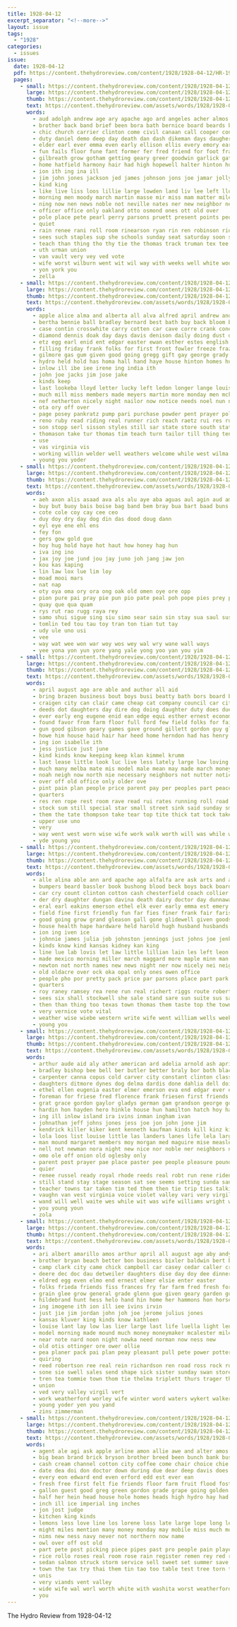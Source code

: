 ```yaml
---
title: 1928-04-12
excerpt_separator: "<!--more-->"
layout: issue
tags:
  - "1928"
categories:
  - issues
issue:
  date: 1928-04-12
  pdf: https://content.thehydroreview.com/content/1928/1928-04-12/HR-1928-04-12.pdf
  pages:
    - small: https://content.thehydroreview.com/content/1928/1928-04-12/small/HR-1928-04-12-01.jpg
      large: https://content.thehydroreview.com/content/1928/1928-04-12/large/HR-1928-04-12-01.jpg
      thumb: https://content.thehydroreview.com/content/1928/1928-04-12/thumbnails/HR-1928-04-12-01.jpg
      text: https://content.thehydroreview.com/assets/words/1928/1928-04-12/HR-1928-04-12-01.txt
      words:
        - aud adolph andrew age ary apache ago ard angeles acher almos april art all alice are and author aid
        - brother back band brief been bora bath bernice board beards best baptist big beard boy born bade broad bridgeport bove bout bill bently bein but business brothers bunion better ballew brown belle bring burkhalter
        - chic church carrier clinton come civil canaan call cooper con car court came caddo crane cussen coope cobb christian clar cullison city cates cot china chair cara charles class clarinda cratic christ chas cid county coleman
        - duty daniel demo deep day death dan dash dikeman days daugherty date dave duncan devin daughters deen dell dori davis derby ding daughter dent does dole
        - elder earl ever emma even early ellison ellis every emory earnest emo elizabeth ene
        - fun fails floor fune fant former fer fred friend for foot franklin few forty fall fore fost friends fort first folks fuller frank from full friday forget
        - gilbreath grow gotham getting geary greer goodwin garlick gates grover grange good grandson
        - home hatfield harmony hair had high hopewell halter hinton hurt homa hume hope hoard him hold held hin has house herndon hould her husband hampton hydro ham heir hortman harry health half hennen hand howard
        - ion ith ing ina ill
        - jim john jones jackson jed james johnson jons joe jamar jolly jump jefferson just jai june
        - kind king
        - like live liss loos lillie large lowden land liv lee left lloyd lim lela let life loving long lamb lue low lard langdon longer last living lon loula look line lew
        - morning men moody march martin masse mir miss mam matter mile mail masoner many max man mckenna marie meth marland miles monda maud may marriage morn made missouri moth mas most mond mis much
        - ning now nen news noble not neville nates ner new neighbor ned neil never night nixon noon
        - officer office only oakland otto osmond ones ott old over
        - pole place pete pearl perry parsons pruett present points people penn poi part president page payne poy pass past pat preston post palmer para pope
        - quiet
        - rain renee rani roll room rinearson ryan rin ren robinson rious ros run roy ried runner running red rex race reno rundle
        - sees such staples sup she schools sunday seat saturday soon santa sylvia state supper side sturman scott sisson seems sister stock school storm said station son still solo stoves sum service standing shows sue show sid see second sic settles store sincere staple slow
        - teach than thing tho thy tie the thomas track truman tex tee theo then thomason townsend towns tan tom till tha tyree ten them tinger ton texas take
        - uth urman union
        - van vault very vey ved vote
        - wife worst wilburn went wit wil way with weeks well white woodrow whitton will whit wai was ware worker work worn wide world while wilhite west wee wamsley wes war
        - yon york you
        - zella
    - small: https://content.thehydroreview.com/content/1928/1928-04-12/small/HR-1928-04-12-02.jpg
      large: https://content.thehydroreview.com/content/1928/1928-04-12/large/HR-1928-04-12-02.jpg
      thumb: https://content.thehydroreview.com/content/1928/1928-04-12/thumbnails/HR-1928-04-12-02.jpg
      text: https://content.thehydroreview.com/assets/words/1928/1928-04-12/HR-1928-04-12-02.txt
      words:
        - apple alice alma and alberta all alva alfred april andrew andy ago are ain albright alexander
        - bertha bennie ball bradley bernard best bath buy back bloom bring bold blum bank bethel business brought bridgeport board bass been ber boy bickell baby barnes bird beer bryan but
        - case contin crosswhite carry cotten car cave corre crank cone cox corn cool cream care creek can comin city chandler cobb carnegie company county
        - diamond dennis doak day days davis denison daily doing dust dinner drain duke duk daughter deer dick
        - etz egg earl enid ent edgar easter ewan esther estes english end ewing early
        - filling friday frank folks for first front fowler freeze frazier few from fruit fresh fill fort
        - gilmore gas gum given good going gregg gift gay george grady grade
        - hydro held hold has homa hall hand haye house hinton homes hurt hill home hardware had her hudson
        - inlow ill ibe iee irene ing india ith
        - john joe jacks jim jose jake
        - kinds keep
        - last lookeba lloyd letter lucky left ledon longer lange louise let lahoma line lowell lena lou luella loft
        - much mill miss members made meyers martin more monday men mckee mildred money man must many mis morning mustard mar
        - nef netherton nicely night nailor now notice needs noel nun not new
        - ota ory off over
        - page posey pankratz pump pari purchase powder pent prayer polly per pound peaches pipe pleasant pedrick part payne pete piston
        - reno ruby read riding real runner rich reach raetz rui res rummage rings ralph ruhl rod race
        - son stopp serl sisson styles still sar state store south station school sare suits steward stick stock sand season sat schoo saturday sister see sey sing sport sun seen sunday smith sinclair sonora she
        - thomason take tur thomas tim teach turn tailor till thing ten teacher tell the test try tin than tary them tale too
        - use
        - vas virginia vis
        - working willin welder well weathers welcome while west wilma way white weeks with week wind water went willingham weather work was ways will wheat
        - young you yoder
    - small: https://content.thehydroreview.com/content/1928/1928-04-12/small/HR-1928-04-12-03.jpg
      large: https://content.thehydroreview.com/content/1928/1928-04-12/large/HR-1928-04-12-03.jpg
      thumb: https://content.thehydroreview.com/content/1928/1928-04-12/thumbnails/HR-1928-04-12-03.jpg
      text: https://content.thehydroreview.com/assets/words/1928/1928-04-12/HR-1928-04-12-03.txt
      words:
        - aeh axon alis asaad ava als alu aye aba aguas aul agin aud amar and asia amo ano ath abed ata ale aya ama aun aas ang ares apted auton alana ane ayd
        - buy but buoy bais boise bag band bem bray bua bart baad buns bal bus bury
        - cote cole coy cay cee ceo
        - duy doy dry day dog din das dood doug dann
        - eyl eye ene ehl ens
        - fey fon
        - gers gow gold gue
        - hoy hug hold haye hot haut how honey hag hun
        - iva ing ino
        - jax joy joe jund jou jay juno joh jang jaw jon
        - kou kas kaping
        - lin law lox lue lim loy
        - moad mooi mars
        - nat nap
        - oty oya oma ory ora ong oak old omen oye ore opp
        - pion pure pai pray pie pun pio pate peal poh pope pies prey paty prom pow pho pla pay passe pine pue phom pal pall patt peo paw pad pea poos peg pee pon par panos putt pair pudas pum panto pet
        - quay que qua quam
        - rys rut rao rugg raya rey
        - samo shui sigue sing siu simo sear sain sin stay sua saul susy sow sie samay siy sip sho seer sum soy sup sey ser suon soul sun sean shon say saw sory sani suy sau set sot sea samos sly suk see sed sud sein sia sal san sok sap sao sue supe sial sae snow sumo sota
        - tomlin ted tou tau toy tran ton tian tut tay
        - udy ule uno usi
        - vee
        - way wat wee won war woy wos wey wal wry wane wall ways
        - yee yona yon yun yore yang yale yong yoo yan you yim
    - small: https://content.thehydroreview.com/content/1928/1928-04-12/small/HR-1928-04-12-04.jpg
      large: https://content.thehydroreview.com/content/1928/1928-04-12/large/HR-1928-04-12-04.jpg
      thumb: https://content.thehydroreview.com/content/1928/1928-04-12/thumbnails/HR-1928-04-12-04.jpg
      text: https://content.thehydroreview.com/assets/words/1928/1928-04-12/HR-1928-04-12-04.txt
      words:
        - april august ago are able and author all aid
        - bring brazen business bout boys busi beatty bath bors board bond but back brought burden big bones brick better been bill bey blaine boy best buy bradley
        - craigen city can clair came cheap cat company council car citizen clerk county close cost corner court child custer cream comes chamber
        - deeds dot daughters day dire dog doing daughter duty does due down dence deal days dressing dows done dress
        - ever early eng eugene enid ean edge equi esther ernest economy elo every ery everts ethel even
        - found favor from farm floor full ford few field folks for fair force frost first fights fed fun face
        - gun good gibson geary games gave ground gillett gordon guy glass george
        - howe him house haid hair har heed home herndon had has henry her hira harry how hart half hole hardware hinton hydro
        - ing ion isabelle ith
        - jess justice just june
        - kind kinds know keeping keep klan kimmel krumm
        - last lease little look luc live less lately large low loving let loud long love like longest lew lean learn
        - much many melba mate mis model male mean may made march money mag maid more merry modest most method monday mile must million matter miles merle man men miss mary main mell means meek
        - noah neigh now north nie necessary neighbors not nutter notice nam news nixon nil nims ness new
        - over off old office only older ove
        - pint pain plan people price parent pay per peoples part peace prate place pro patron plain policy
        - quarters
        - res ren rope rest room rave read rui rates running roll road
        - stock sum still special star small street sink said sunday smart sang sur song store sturdy skinner such see son sorrow seem say sell state service subject side she start streets step sine sheriff
        - them the tate thompson take tear top tite thick tat tock taken too then torn tast than thing test town tow
        - upper use uno
        - very
        - way went west worn wise wife work walk worth will was while well week wentz with want
        - yde young you
    - small: https://content.thehydroreview.com/content/1928/1928-04-12/small/HR-1928-04-12-05.jpg
      large: https://content.thehydroreview.com/content/1928/1928-04-12/large/HR-1928-04-12-05.jpg
      thumb: https://content.thehydroreview.com/content/1928/1928-04-12/thumbnails/HR-1928-04-12-05.jpg
      text: https://content.thehydroreview.com/assets/words/1928/1928-04-12/HR-1928-04-12-05.txt
      words:
        - alle alina able ann ard apache ago alfalfa are ask arts and arthur ames all adkins aline art april
        - bumpers beard bassler book bushong blood beck boys back board barb bowels boston below been buyers beach ballon bradley bart born bonds block better balance business brown bays both bal bill billion boughton barnes big but burnett bank bixler base batt bump beams buy ball blad
        - car cry count clinton cotton cash chesterfield coach collier courts con claude colony company cole charles charlie certain curtain custer counts center call claud chronic credit city cox col card church county cordell cam claney
        - der dry daughter dungan davina death dairy doctor day dunnaway doing ditmore does dear doubt down dav date
        - eral earl eakins emerson ethel elk ever early emma est emery end every
        - field fine first friendly fun far fies finer frank fair fariss faster ford friends for from fitzpatrick free few fede flowers
        - good going grow grand gleason gall gone glidewell given goods getting gas geary george
        - house health hape hardware held harold hugh husband husbands hinton henry herber harper home herbert homa hodgson has hom her honor heart hydro
        - ion ing iven ice
        - johnnie james julia job johnston jennings just johns joe jenkins
        - kinds know kind kansas kidney kan king
        - line lue lab lovis let law little lillian lain les left leon lee luc lions lacey last list like large
        - made mexico morning miller march maggard more maple minn man monday masoner maurice mission mach miss many may must mers men minne mary method most
        - newton not north names new news night ner now nicely nei neighbors nee
        - old oldacre over ock oka opal only ones owen office
        - people pho por pretty pack price par parsons place part park page paper pany pro
        - quarters
        - roy raney ramsey rea rene run real richert riggs route robert ren roads ree
        - sees six shall stockwell she sale stand sare sun suite sus saturday service simmons star strong seven son shaw sick shape street seger sales sell stange slow staples second short sunday stephenson scott shows see stover sion sewer stones
        - then than thing too texas town thomas them taste top the towns trip
        - very vernice vote vital
        - weather wise wiebe western write wife went william wells week wish weak weatherford with weeks will williams work wide white well was why
        - young you
    - small: https://content.thehydroreview.com/content/1928/1928-04-12/small/HR-1928-04-12-06.jpg
      large: https://content.thehydroreview.com/content/1928/1928-04-12/large/HR-1928-04-12-06.jpg
      thumb: https://content.thehydroreview.com/content/1928/1928-04-12/thumbnails/HR-1928-04-12-06.jpg
      text: https://content.thehydroreview.com/assets/words/1928/1928-04-12/HR-1928-04-12-06.txt
      words:
        - arthur aude aid aly ather american ard adelia arnold ash april ane antee arbes anita are and ast all acord aster america
        - bradley bishop bee bell ber butler better braly bor both black brown buy birth bright bator bond big branson boys bill breed buff browne boschert bree bull bong buchanan baby been but beatty buttler bradford bertha
        - carpenter canna copus cold carver city constant clinton class chick chapman car curnutt charlie cox county coupe care canyon coffman clerk custer cant can crissman curtis cabbage cali call clar camp cry cartwright comb captain colony crawford carn close carnegie church clifford come
        - daughters ditmore dynes dog delma dardis done dahlia dell doing dunn down din don deal dinner dav dar dew days dere dockery day davis dick dear
        - ethel ellen eugenia easter elmer emerson eva end edgar ever elbert edl ence emmet egg eakin every emmy enter eck earl
        - foreman for friese fred florence frank friesen first friends foot fost floyd fish frankie farm few ford fancy fam folks friday fair fever field filling fresh from flor flock forget found fancher
        - grat grace gordon gaylor gladys german gam grandson george going green geary goo given grown gone good gram gave
        - hardin hon hayden hero hinkle house hun hamilton hatch hoy haneline hattie hill hee half has holter harrison herb had heen haas hone hinton him hydro henry hatfield hurt harry held hardware hopewell ham high her horse herman home hens hunt hull
        - ing ill inlow island ira ivins inman ingham ivan
        - johnathan jeff johns jones jess joe jon john jone jim
        - kendrick killer kiker kent kenneth kaufman kinds kill kinz kidd kelly kin king kutch
        - lola loos list louise little las landers lanes life lela larger light lay like loi large leghorn live littie lovely loss liggett lately lloyd last let latter left lee lack
        - man mound margaret members moy morgan med maguire mise measles morning made more mildred mary mon most mares milk miss maples miles monday mis memory march mccullock maggie much mal
        - nell not newman nora night new nice nor noble ner neighbors nick north now noon news near noel
        - omo ole off onion old oglesby only
        - parent post prayer pae place paster pee people pleasure pounds plain present pay pas pump pore past payne per pelt pepe patterson pound price pullen porter pere parcel pons power pair part plants pers pauline pack
        - quier
        - renee russel ready royal rhode reeds real robt run rene ridenour regular red rust ruth rin ralph reise robert roark room ruby
        - still stand stay stage season sat see seems setting sunda sane stockton saturday sun sarah sur stover sudan simmons stroke seger sam steel simpson severe son small sad sewing sale sink service six stock single sick sie saving shaw sunday shoulder second suter sed shall sandlin sweet schon seed sund ser state smith station school she store sung stewart sorrow sister seth
        - teacher towns tar taken tim ted them then tie trip ties talkington table tat than tor toward tobe tin thomas tucker the thys trees taylor tom town
        - vaughn van vest virginia voice violet valley vari very virgil velva view verity
        - wand will well waite wes while wit was wife williams wright wykert windy with write wisel walter words week wendall wyatt weather wean wilson work went west weck williford webb woodrow weatherford
        - you young youn
        - zola
    - small: https://content.thehydroreview.com/content/1928/1928-04-12/small/HR-1928-04-12-07.jpg
      large: https://content.thehydroreview.com/content/1928/1928-04-12/large/HR-1928-04-12-07.jpg
      thumb: https://content.thehydroreview.com/content/1928/1928-04-12/thumbnails/HR-1928-04-12-07.jpg
      text: https://content.thehydroreview.com/assets/words/1928/1928-04-12/HR-1928-04-12-07.txt
      words:
        - ari albert amarillo amos arthur april all august age aby andy are adel ale ard and annie ayes art
        - brother bryan beach better bon business bixler baldwin bert bia butte booker busi basket bava bandy best bay been barnett baby buy barbara blanche bill
        - camp clark city came chick campbell car casey cedar caller cross collier clara care child cole carnegie cody carter creek chas cox chester catherine cora cain cottonwood cecil
        - deere dec doc dau detweiler daughters dise day doy dee dinner daughter
        - eldred egg even elmo end ernest elmer elsie enter easter
        - folks frieda friends fiss frances fry far farm fred fresh for ford fitzpatrick fed faye from flo fleeman floyd friday
        - grain glee grow general grade glenn gue given geary garden guest grace george georgia going
        - hildebrand hunt hess helo hand hin home her hammons hon horse heidebrecht hurt hammon humes henke homa ham hinton henry huitt heal hill hart hee hydro has
        - ing imogene ith ion ill iee ivins irvin
        - just jie jim jordan john joh joe jerome julius jones
        - kansas kluver king kinds know kathleen
        - louise lant lay low las lier large last life luella light lens lorna laswell left lee ler lena lubin lona long lake longer
        - model morning made mound much money moneymaker mcalester miles mak motto mor miller moler mash monday magnolia mildred meals marion merman milton more mary mollie many miss
        - near note nard noon night nowka need norman now ness new
        - old otis ottinger ore ower ollie
        - pea planer pack pai plan peay pleasant pull pete power potter pitzer pers pies pent
        - quiring
        - reed robertson ree real rein richardson ren road ross rock ruby rolland robert roscoe richert rosa rope ruth rowan roy rae randel ruthie rockhold riley
        - sone sie swell sales send shape sick sister sunday swan store son sweeney start summer ser small she sat see school sun swartzendruber sermon smith schantz stockton sale sands saturday sap season second set shafer sophia schafer slagell stein spring stambaugh
        - tren tea tommie town thom tie thelma triplett thurs trager the tue tal teacher tom ton thomas trip them texas tee
        - union
        - ved very valley virgil vert
        - work weatherford worley wife winter word waters wykert walker wei wit won weather white wood wilson wagoner wil will wrede week wayne woosley with wes warde went water was wilma welding
        - young yoder yen you yand
        - zins zimmerman
    - small: https://content.thehydroreview.com/content/1928/1928-04-12/small/HR-1928-04-12-08.jpg
      large: https://content.thehydroreview.com/content/1928/1928-04-12/large/HR-1928-04-12-08.jpg
      thumb: https://content.thehydroreview.com/content/1928/1928-04-12/thumbnails/HR-1928-04-12-08.jpg
      text: https://content.thehydroreview.com/assets/words/1928/1928-04-12/HR-1928-04-12-08.txt
      words:
        - agent ale agi ask apple arline amon allie awe and alter amos april are all ables able ard
        - big bean brand brick bryson brother breed been bunch bank business bacon bill barber ban basin best bob babi box beans but body butter buick better boys bout
        - cash cream channel cotton city coffee come chair choice chie car cane can cost cake chrysler cater call creek chilli coach cheese cat cross crisp
        - date dea doi don doctor down during due dear deep davis does day death dollar demand
        - every eon edward end even erford edd est ever ean
        - fresh free first felt fie friends floor farm fruit flood fost for fee fever force from full fine fall frank fun
        - gallon guest good greg green gordon grade grape going golden gin glass george gold
        - half her hein head house hole homes heads high hydro hay had has ham heal handle home
        - inch ill ice imperial ing inches
        - jon jost judge
        - kitchen king kinds
        - lemons less love line los lorene loss late large lope long letter left little last
        - might miles mention many money monday may mobile miss much moore morning members mea mile more meal main mound most miller mean march
        - nims new ness navy never not northern now name
        - owl over off ost old
        - part pete post picking piece pipes past pro people pain player parker pint port pay plant pai phe plenty police present pounds pha pink per pulling pound pack pat pure
        - rice rollo roses real room rose rain register remen rey red rent ruhl roof roy
        - sedan salmon struck storm service sell sweet set summer save stand special sugar small store side smith shawnee sister saturday saw say snyders still sherman standing shee street shall soi see seed stang space swan session strawberry size shape scarlet said square sam soon
        - town the tax try thai them tin tao too table test tree torn than tek tory taste tom till tour take tal
        - unis
        - very viands vent valley
        - wide wife wal worl worth white with washita worst weatherford went week while was will wheel way water wind wish wires want well william write williams west
        - you
---
```


The Hydro Review from 1928-04-12

<!--more-->

